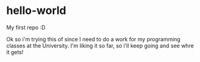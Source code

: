 # hello-world
My first repo :D

Ok so i'm trying this of since I need to do a work for my programming classes at the University.
I'm liking it so far, so i'll keep going and see whre it gets!
